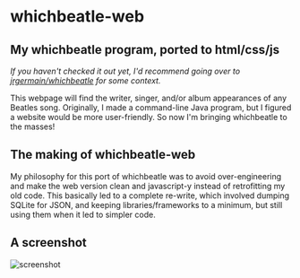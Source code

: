 # whichbeatle-web
## My whichbeatle program, ported to html/css/js

*If you haven't checked it out yet, I'd recommend going over to [jrgermain/whichbeatle](https://github.com/jrgermain/whichbeatle) for some context.*

This webpage will find the writer, singer, and/or album appearances of any Beatles song. Originally, I made a command-line Java program, but I figured a website would be more user-friendly. So now I'm bringing whichbeatle to the masses!

## The making of whichbeatle-web

My philosophy for this port of whichbeatle was to avoid over-engineering and make the web version clean and javascript-y instead of retrofitting my old code. This basically led to a complete re-write, which involved dumping SQLite for JSON, and keeping libraries/frameworks to a minimum, but still using them when it led to simpler code.

## A screenshot
![screenshot](https://user-images.githubusercontent.com/37086292/60749325-2ce20000-9f66-11e9-82f8-693444cedf22.png)
